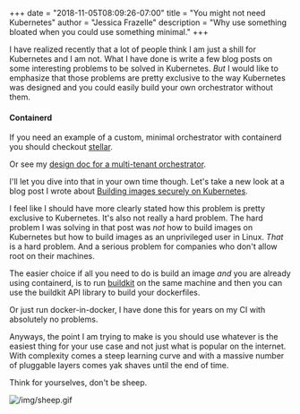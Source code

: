 +++
date = "2018-11-05T08:09:26-07:00"
title = "You might not need Kubernetes"
author = "Jessica Frazelle"
description = "Why use something bloated when you could use something minimal."
+++

I have realized recently that a lot of people think I am just a shill for
Kubernetes and I am not. What I have done is write a few blog posts on
some interesting problems to be solved in Kubernetes. _But_ I would like to
emphasize that those problems are pretty exclusive to the way Kubernetes was
designed and you could easily build your own orchestrator without them.

#### Containerd

If you need an example of a custom, minimal orchestrator with containerd you
should checkout [stellar](https://github.com/ehazlett/stellar/).

Or see my [design doc for a multi-tenant orchestrator](https://blog.jessfraz.com/post/secret-design-docs-multi-tenant-orchestrator/).

I'll let you dive into that in your own time though. Let's take a new look at
a blog post I wrote about [Building images securely on Kubernetes](https://blog.jessfraz.com/post/building-container-images-securely-on-kubernetes/).

I feel like I should have more clearly stated how this problem is pretty
exclusive to Kubernetes. It's also not really a hard problem. The hard problem
I was solving in that post was _not_ how to build images on Kubernetes but how to
build images as an unprivileged user in Linux. _That_ is a hard problem. And
a serious problem for companies who don't allow root on their machines.

The easier choice if all you need to do is build an image _and_ you are already
using containerd, is to run
[buildkit](https://github.com/moby/buildkit) on the same machine and then you
can use the buildkit API library to build your dockerfiles.

Or just run docker-in-docker, I have done this for years on my CI with
absolutely no problems.

Anyways, the point I am trying to make is you should use whatever is the easiest
thing for your use case and not just what is popular on the internet. With
complexity comes a steep learning curve and with a massive number of pluggable
layers comes yak shaves until the end of time.

Think for yourselves, don't be sheep.

![/img/sheep.gif](/img/sheep.gif)
